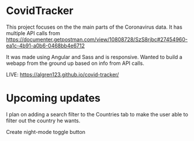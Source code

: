 # CovidTracker

This project focuses on the the main parts of the Coronavirus data. It has multiple API calls from https://documenter.getpostman.com/view/10808728/SzS8rjbc#27454960-ea1c-4b91-a0b6-0468bb4e6712

It was made using Angular and Sass and is responsive. Wanted to build a webapp from the ground up based on info from API calls.

LIVE: https://algren123.github.io/covid-tracker/

# Upcoming updates

I plan on adding a search filter to the Countries tab to make the user able to filter out the country he wants.

Create night-mode toggle button
